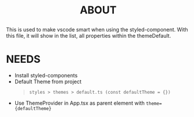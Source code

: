 # <p align="center">ABOUT</p>
This is used to make vscode smart when using the styled-component. With this file, it will show in the list, all properties within the themeDefault.

# NEEDS
 - Install styled-components
 - Default Theme from project
    > `styles > themes > default.ts (const defaultTheme = {})`
 - Use ThemeProvider in App.tsx as parent element with `theme={defaultTheme}`